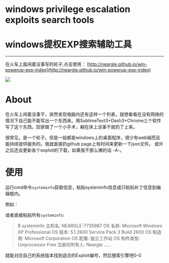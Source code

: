 # windows privilege escalation exploits search tools

# windows提权EXP搜索辅助工具

----

在火车上面闲着没事写的轮子,点击使用： [http://neargle.github.io/win-powerup-exp-index](http://neargle.github.io/win-powerup-exp-index)

![](http://wx4.sinaimg.cn/large/005y7Ba5gy1fc4ekogm07j31kw0qngrw.jpg)


# About

在火车上闲着没事干，突然发现电脑内还有这样一个列表，就想看看在没有网络的情况下自己能不能写出一个东西来。用SublimeText3+Dash3+Chrome三个软件写了这个东西。回家做了一个小手术，躺在床上没事干就扔了上来。

很常见，是一个轮子。但是一般都是windows上的桌面程序，很少有web端而且能持续提供服务的。我就直接扔github page上有时间来更新一下json文件。
或许之后还会更新各个exploit的下载，如果我不那么懒的话 -A-。

# 使用

运行cmd命令`systeminfo`获取信息，粘贴systeminfo信息或只粘贴补丁信息到编辑框内。

例如：

> [01]: KB3124263
> [02]: KB3135173
> [03]: KB3139907
> [04]: KB3140741
> [05]: KB3140743
> [06]: KB3140768
> [07]: KB3149135
> [08]: KB3172729
> [09]: KB3173428
> [10]: KB3181403
> [11]: KB3214628
> [12]: KB3147458

或者直接粘贴所有`systeminfo`:

> $ systeminfo
> 主机名:           NEARGLE-77359B7
> OS 名称:          Microsoft Windows XP Professional
> OS 版本:          5.1.2600 Service Pack 3 Build 2600
> OS 制造商:        Microsoft Corporation
> OS 配置:          独立工作站
> OS 构件类型:      Uniprocessor Free
> 注册的所有人:     Neargle
> ......

就能对应自己的系统版本找到适合的Exploit编号，然后搜索引擎吧0-0




